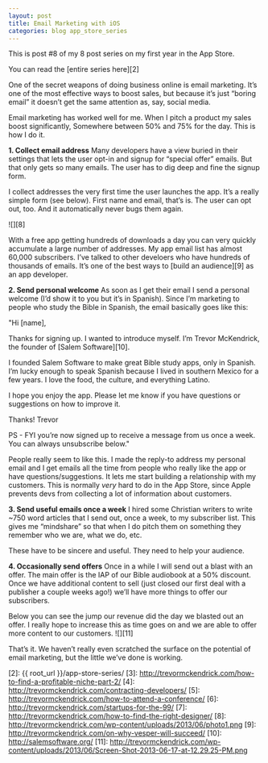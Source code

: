 ```yaml
---
layout: post
title: Email Marketing with iOS
categories: blog app_store_series
---
```


This is post #8 of my 8 post series on my first year in the App Store.

You can read the [entire series here][2]

One of the secret weapons of doing business online is email marketing. It’s one of the most effective ways to boost sales, but because it’s just “boring email” it doesn’t get the same attention as, say, social media.

Email marketing has worked well for me. When I pitch a product my sales boost significantly, Somewhere between 50% and 75% for the day. This is how I do it.

**1. Collect email address** Many developers have a view buried in their settings that lets the user opt-in and signup for “special offer” emails. But that only gets so many emails. The user has to dig deep and fine the signup form.

I collect addresses the very first time the user launches the app. It’s a really simple form (see below). First name and email, that’s is. The user can opt out, too. And it automatically never bugs them again.

![][8]

With a free app getting hundreds of downloads a day you can very quickly accumulate a large number of addresses. My app email list has almost 60,000 subscribers. I’ve talked to other develoers who have hundreds of thousands of emails. It’s one of the best ways to [build an audience][9] as an app developer.

**2\. Send personal welcome** As soon as I get their email I send a personal welcome (I’d show it to you but it’s in Spanish). Since I’m marketing to people who study the Bible in Spanish, the email basically goes like this:

"Hi [name],

Thanks for signing up. I wanted to introduce myself. I’m Trevor McKendrick, the founder of [Salem Software][10].

I founded Salem Software to make great Bible study apps, only in Spanish. I’m lucky enough to speak Spanish because I lived in southern Mexico for a few years. I love the food, the culture, and everything Latino.

I hope you enjoy the app. Please let me know if you have questions or suggestions on how to improve it.

Thanks! Trevor

PS - FYI you’re now signed up to receive a message from us once a week. You can always unsubscribe below."

People really seem to like this. I made the reply-to address my personal email and I get emails all the time from people who really like the app or have questions/suggestions. It lets me start building a relationship with my customers. This is normally _very_ hard to do in the App Store, since Apple prevents devs from collecting a lot of information about customers.

**3\. Send useful emails once a week** I hired some Christian writers to write ~750 word articles that I send out, once a week, to my subscriber list. This gives me “mindshare” so that when I do pitch them on something they remember who we are, what we do, etc.

These have to be sincere and useful. They need to help your audience.

**4\. Occasionally send offers** Once in a while I will send out a blast with an offer. The main offer is the IAP of our Bible audiobook at a 50% discount. Once we have additional content to sell (just closed our first deal with a publisher a couple weeks ago!) we’ll have more things to offer our subscribers.

Below you can see the jump our revenue did the day we blasted out an offer. I really hope to increase this as time goes on and we are able to offer more content to our customers. ![][11]

That’s it. We haven’t really even scratched the surface on the potential of email marketing, but the little we’ve done is working.

   [2]: {{ root_url }}/app-store-series/
   [3]: http://trevormckendrick.com/how-to-find-a-profitable-niche-part-2/
   [4]: http://trevormckendrick.com/contracting-developers/
   [5]: http://trevormckendrick.com/how-to-attend-a-conference/
   [6]: http://trevormckendrick.com/startups-for-the-99/
   [7]: http://trevormckendrick.com/how-to-find-the-right-designer/
   [8]: http://trevormckendrick.com/wp-content/uploads/2013/06/photo1.png
   [9]: http://trevormckendrick.com/on-why-vesper-will-succeed/
   [10]: http://salemsoftware.org/
   [11]: http://trevormckendrick.com/wp-content/uploads/2013/06/Screen-Shot-2013-06-17-at-12.29.25-PM.png
  

